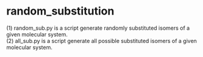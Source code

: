 # random_substitution

(1) random_sub.py is a script generate randomly substituted isomers of a given molecular system. </br>
(2) all_sub.py is a script generate all possible substituted isomers of a given molecular system.
